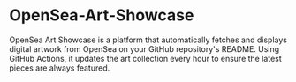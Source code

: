 # OpenSea-Art-Showcase
OpenSea Art Showcase is a platform that automatically fetches and displays digital artwork from OpenSea on your GitHub repository's README. Using GitHub Actions, it updates the art collection every hour to ensure the latest pieces are always featured.

